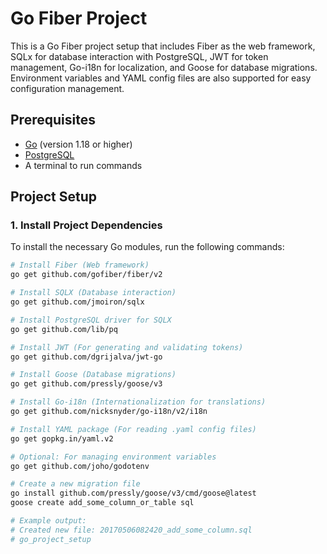 # Go Fiber Project

This is a Go Fiber project setup that includes Fiber as the web framework, SQLx for database interaction with PostgreSQL, JWT for token management, Go-i18n for localization, and Goose for database migrations. Environment variables and YAML config files are also supported for easy configuration management.

## Prerequisites

- [Go](https://golang.org/dl/) (version 1.18 or higher)
- [PostgreSQL](https://www.postgresql.org/)
- A terminal to run commands

## Project Setup

### 1. Install Project Dependencies

To install the necessary Go modules, run the following commands:

```bash
# Install Fiber (Web framework)
go get github.com/gofiber/fiber/v2

# Install SQLX (Database interaction)
go get github.com/jmoiron/sqlx

# Install PostgreSQL driver for SQLX
go get github.com/lib/pq

# Install JWT (For generating and validating tokens)
go get github.com/dgrijalva/jwt-go

# Install Goose (Database migrations)
go get github.com/pressly/goose/v3

# Install Go-i18n (Internationalization for translations)
go get github.com/nicksnyder/go-i18n/v2/i18n

# Install YAML package (For reading .yaml config files)
go get gopkg.in/yaml.v2

# Optional: For managing environment variables
go get github.com/joho/godotenv

# Create a new migration file
go install github.com/pressly/goose/v3/cmd/goose@latest
goose create add_some_column_or_table sql

# Example output:
# Created new file: 20170506082420_add_some_column.sql
# go_project_setup
